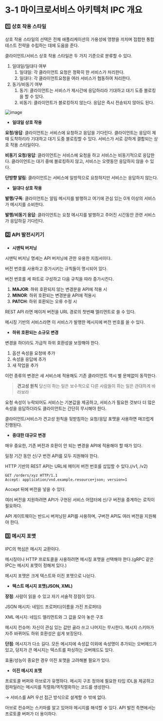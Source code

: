 # 3-1 마이크로서비스 아키텍처 IPC 개요

### 1️⃣ 상호 작용 스타일

상호 작용 스타일의 선택은 전체 애플리케이션의 가용성에 영향을 끼치며 접합한 통합 테스트 전략을 수립하는 데에 도움을 준다.

클라이언트/서비스 상호 작용 스타일은 두 가지 기준으로 분류할 수 있다.

1. 일대일/일대다 여부
    1. 일대일: 각 클라이언트 요청은 정확히 한 서비스가 처리한다.
    2. 일대다: 각 클라이언트요청을 여러 서비스가 협동하여 처리한다.
2. 동기/비동기 여부
    1. 동기: 클라이언트는 서비스가 제시간에 응답하리라 기대하고 대기 도중 블로킹을 할 수 있다.
    2. 비동기: 클라이언트가 블로킹하지 않는다. 응답은 즉시 전송되지 않아도 된다.

![image](https://user-images.githubusercontent.com/89118999/185819639-8a6346c9-7166-4383-b6ce-b0e487cbbbcf.png)

- **일대일 상호 작용**

**요청/응답**: 클라이언트는 서비스에 요청하고 응답을 기다린다. 클라이언트는 응답이 제때 도착하리라 기대하고 대기 도중 블로킹할 수 있다. 서비스가 서로 강하게 결합되는 상호 작용 스타일이다.

**비동기 요청/응답**: 클라이언트는 서비스에 요청을 하고 서비스는 비동기적으로 응답한다. 클라이언트는 대기 중에 블로킹하지 않고, 서비스는 오랫동안 응답하지 않을 수 있다.

**단방향 알림**: 클라이언트는 서비스에 일방적으로 요청하지만 서비스는 응답하지 않는다.

- **일대다 상호 작용**

**발행/구독**: 클라이언트는 알림 메시지를 발행하고 여기에 관심 있는 0개 이상의 서비스가 메시지를 소비한다.

**발행/비동기 응답**: 클라이언트는 요청 메시지를 발행하고 주어진 시간동안 관련 서비스가 응답하길 기다린다.

### 2️⃣ API 발전시키기

- **시맨틱 버저닝**

시맨틱 버저닝 명세는 API 버저닝에 관한 유용한 지침서이다. 

버전 번호를 사용하고 증가시키는 규칙들이 명시되어 있다.

버전 번호를 세 파트로 구성하고 다음 규칙을 따라 증가시킨다.

1. **MAJOR**: 하위 호환되지 않는 변경분을 API에 적용 시
2. **MINOR**: 하위 호환되는 변경분을 API에 적용시
3. **PATCH**: 하위 호환되는 오류 수정 시

REST API 라면 메이저 버전을 URL 경로의 첫번째 엘리먼트로 쓸 수 있다.

메시징 기반의 서비스라면 이 서비스가 발행한 메시지에 버전 번호를 쓸 수 있다.

- **하위 호환되는 소규모 변경**

변경을 하더라도 가급적 하위 호환성을 보장해야 한다.

1. 옵션 속성을 요청에 추가
2. 속성을 응답에 추가
3. 새 작업을 추가

이런 종류의 변경은 새 서비스에 적용해도 기존 클라이언트 역시 별 문제없이 동작한다.

> **견고성 원칙**                                                                                                                                  당신이 하는 일은 보수적으로 다른 사람들이 하는 일은 관대하게 바라보라
> 

요청 속성이 누락되어도 서비스는 기본값을 제공하고, 서비스가 필요한 것보다 더 많은 속성을 응답하더라도 클라이언트는 간단히 무시해야 한다.

클라이언트/서비스가 견고성 원칙을 뒷받침하는 요청/응답 포맷을 사용하면 매끄럽게 진행된다.

- **중대한 대규모 변경**

매우 중요한, 기존 버전과 호환이 안 되는 변경을 API에 적용해야 할 때가 있다.

일정 기간 동안 신/구 번전 API를 모두 지원해야 한다. 

HTTP 기반의 REST API는 URL에 메이저 버전 번호를 삽입할 수 있다.(/v1, /v2)

```basic
GET /orders/xyz HTTP/1.1
Accept: application/vnd.example.resource+json; version=1
```

Accept 뒤에 버전을 넣을 수 있다.

여러 버전을 지원하려면 API가 구현된 서비스 어댑터에 신/구 버전을 중계하는 로직이 필요하다.

API 게이트웨이는 반드시 버저닝된  API를 사용하며, 구버전 API도 여러 버전을 지원해야 한다.

### 3️⃣ 메시지 포맷

IPC의 핵심은 메시지 교환이다. 

메시징이나 HTTP 프로토콜을 사용하려면 메시징 포맷을 선택해야 한다.(gRPC 같은 IPC는 메시지 포맷이 정해져 있다.)

메시지 포맷은 크게 텍스트와 이진 포맷으로 나뉜다.

- **텍스트 메시지 포맷(JSON, XML)**

**장점**: 사람이 읽을 수 있고 자기 서술적 장점이 있다. 

JSON 메시지: 네임드 프로퍼티(이름을 가진 프로퍼티)

XML 메시지: 네임드 엘리먼트와 그 값을 모아 놓은 구조

메시지 컨슈머: 자신이 관심 있는 값만 골라 쓰고 나머지는 무시한다. 메시지 스키마가 자주 바뀌어도 하위 호환성은 쉽게 보장된다.

**단점**: 메시지가 다소 길다. 모든 메시지에 속성값 이외에 속성명이 추가되는 오버헤드가 있고, 덩치가 큰 메시지는 텍스트를 파싱하는 오버헤드도 있다. 

효율/성능이 중요한 경우 이진 포맷을 고려해볼 필요가 있다.

- **이진 메시지 포맷**

프로토콜 버퍼와 아브로가 유명하다. 메시지 구조 정의에 필요한 타입 IDL을 제공하고 컴파일러는 메시지를 직렬화/역직렬화하는 코드를 생성한다. 

→ 서비스를 API 우선 접근 방식으로 설계할 수 밖에 없다.

아브로 컨슈머는 스키마를 알고 있어야 메시지를 해석할 수 있다. API 발전 측면에서는 프로토콜 버퍼가 더 용이하다.
